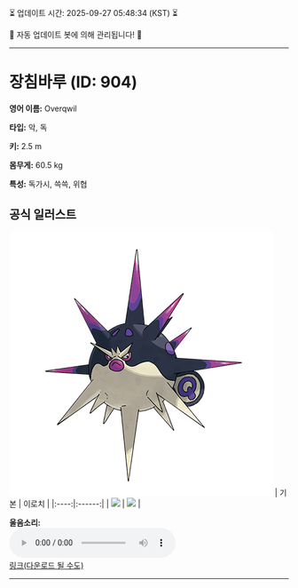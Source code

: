 
⏳ 업데이트 시간: 2025-09-27 05:48:34 (KST) ⏳

🤖 자동 업데이트 봇에 의해 관리됩니다! 🤖

---

# 장침바루 (ID: 904)
**영어 이름:** Overqwil

**타입:** 악, 독

**키:** 2.5 m

**몸무게:** 60.5 kg

**특성:** 독가시, 쓱쓱, 위협

## 공식 일러스트
![](https://raw.githubusercontent.com/PokeAPI/sprites/master/sprites/pokemon/other/official-artwork/904.png)
| 기본 | 이로치 |
|:----:|:------:|
| <img src="http://play.pokemonshowdown.com/sprites/ani/overqwil.gif" width="200"> | <img src="http://play.pokemonshowdown.com/sprites/ani-shiny/overqwil.gif" width="200"> |

**울음소리:**<br><audio controls src="https://raw.githubusercontent.com/PokeAPI/cries/main/cries/pokemon/latest/904.ogg"></audio><br> [링크(다운로드 될 수도)](https://raw.githubusercontent.com/PokeAPI/cries/main/cries/pokemon/latest/904.ogg)


---
